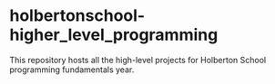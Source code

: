 # holbertonschool-higher_level_programming
This repository hosts all the high-level projects for Holberton School programming fundamentals year.


